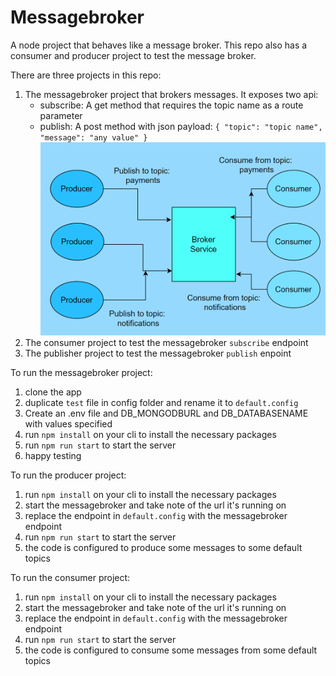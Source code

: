 # Messagebroker
A node project that behaves like a message broker. This repo also has a consumer and producer project to test the message broker.

There are three projects in this repo:
1)  The messagebroker project that brokers messages. It exposes two api:
     -  subscribe: A get method that requires the topic name as a route parameter
     -  publish: A post method with json payload:  `{
      "topic": "topic name",
      "message": "any value"
     }`
     ![Design Diagram](https://github.com/katiie/messagebroker/blob/development/messagebroker.png)
2)  The consumer project to test the messagebroker `subscribe` endpoint
3)  The publisher project to test the messagebroker `publish` enpoint

To run the messagebroker project:
1)  clone the app
2)  duplicate `test` file in config folder and rename it to `default.config`
3)  Create an .env file and DB_MONGODBURL and DB_DATABASENAME with values specified
4)  run `npm install` on your cli to install the necessary packages
5)  run `npm run start` to start the server
6)  happy testing

To run the producer project:
1)  run `npm install` on your cli to install the necessary packages
2)  start the messagebroker and take note of the url it's running on
3)  replace the endpoint in `default.config` with the messagebroker endpoint
4)  run `npm run start` to start the server 
5)  the code is configured to produce some messages to some default topics

To run the consumer project:
1)  run `npm install` on your cli to install the necessary packages
2)  start the messagebroker and take note of the url it's running on
3)  replace the endpoint in `default.config` with the messagebroker endpoint
4)  run `npm run start` to start the server 
5)  the code is configured to consume some messages from some default topics
